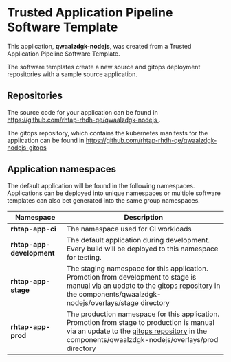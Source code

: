 # Trusted Application Pipeline Software Template

This application, **qwaalzdgk-nodejs**, was created from a Trusted Application Pipeline Software Template.

The software templates create a new source and gitops deployment repositories with a sample source application. 

## Repositories

The source code for your application can be found in [https://github.com/rhtap-rhdh-qe/qwaalzdgk-nodejs ](https://github.com/rhtap-rhdh-qe/qwaalzdgk-nodejs ).
 
The gitops repository, which contains the kubernetes manifests for the application can be found in 
[https://github.com/rhtap-rhdh-qe/qwaalzdgk-nodejs-gitops ](https://github.com/rhtap-rhdh-qe/qwaalzdgk-nodejs-gitops ) 

## Application namespaces 

The default application will be found in the following namespaces. Applications can be deployed into unique namespaces or multiple software templates can also bet generated into the same group namespaces.  

|  Namespace   |  Description   |  
| -------- | -------- |
| **rhtap-app-ci** | The namespace used for CI workloads |
| **rhtap-app-development** | The default application during development. Every build will be deployed to this namespace for testing. |
| **rhtap-app-stage** | The staging namespace for this application. Promotion from development to stage is manual via an update to the [gitops repository](https://github.com/rhtap-rhdh-qe/qwaalzdgk-nodejs-gitops ) in the components/qwaalzdgk-nodejs/overlays/stage directory |
| **rhtap-app-prod** | The production namespace for this application. Promotion from stage to production is manual via an update to the [gitops repository](https://github.com/rhtap-rhdh-qe/qwaalzdgk-nodejs-gitops ) in the components/qwaalzdgk-nodejs/overlays/prod directory |